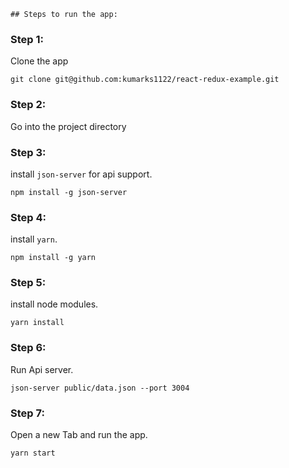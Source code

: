 	## Steps to run the app:

### Step 1:
Clone the app

`git clone git@github.com:kumarks1122/react-redux-example.git`


### Step 2:
Go into the project directory


### Step 3:
install `json-server` for api support.

`npm install -g json-server`


### Step 4:
install `yarn`.

`npm install -g yarn`


### Step 5:
install node modules.

`yarn install`


### Step 6:
Run Api server.

`json-server public/data.json --port 3004`


### Step 7:
Open a new Tab and run the app.

`yarn start`